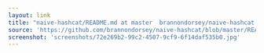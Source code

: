 ```yaml
---
layout: link
title: "naive-hashcat/README.md at master  brannondorsey/naive-hashcat  GitHub"
source: 'https://github.com/brannondorsey/naive-hashcat/blob/master/README.md'
screenshot: 'screenshots/72e269b2-99c2-4507-9cf9-6f14daf535b0.jpg'
---
```


